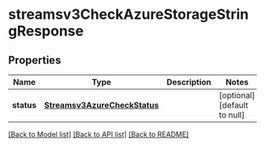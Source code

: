 # streamsv3CheckAzureStorageStringResponse

## Properties
Name | Type | Description | Notes
------------ | ------------- | ------------- | -------------
**status** | [**Streamsv3AzureCheckStatus**](Streamsv3AzureCheckStatus.md) |  | [optional] [default to null]

[[Back to Model list]](../README.md#documentation-for-models) [[Back to API list]](../README.md#documentation-for-api-endpoints) [[Back to README]](../README.md)


